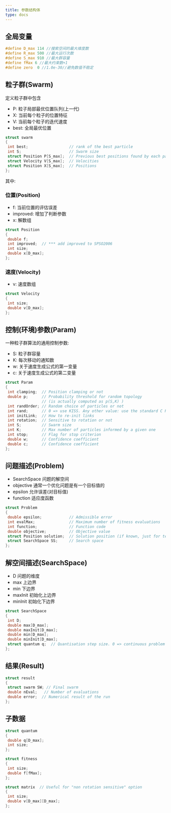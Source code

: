 ```yaml
---
title: 参数结构体
type: docs
---
```


## 全局变量

```c
#define D_max 114 //搜索空间的最大维度数
#define R_max 500 //最大运行次数
#define S_max 910 //最大群容量
#define fMax 6 //最大约束数+1
#define zero  0 //1.0e-30//避免数值不稳定
```

## 粒子群(Swarm)

定义粒子群中包含

- P: 粒子局部最优位置队列(上一代)
- X: 当前每个粒子的位置特征
- V: 当前每个粒子的迭代速度
- best: 全局最优位置

```c
struct swarm
{
 int best;                  // rank of the best particle
 int S;                     // Swarm size
 struct Position P[S_max];  // Previous best positions found by each particle
 struct Velocity V[S_max];  // Velocities
 struct Position X[S_max];  // Positions
};
```

其中:

### 位置(Position)

- f: 当前位置的评估误差
- improved: 增加了判断参数
- x: 解数组

```c
struct Position
{
 double f;
 int improved;  // *** add improved to SPSO2006
 int size;
 double x[D_max];
};
```

### 速度(Velocity)

- v: 速度数组

```c
struct Velocity
{
 int size;
 double v[D_max];
};

```

## 控制(环境)参数(Param)

一种粒子群算法的通用控制参数:

- S: 粒子群容量
- K: 每次移动的通知数
- w: 关于速度生成公式的第一变量
- c: 关于速度生成公式的第二变量

```c
struct Param
{
 int clamping;  // Position clamping or not
 double p;      // Probability threshold for random topology
                // (is actually computed as p(S,K) )
 int randOrder; // Random choice of particles or not
 int rand;      // 0 => use KISS. Any other value: use the standard C RNG
 int initLink;  // How to re-init links
 int rotation;  // Sensitive to rotation or not
 int S;         // Swarm size
 int K;         // Max number of particles informed by a given one
 int stop;      // Flag for stop criterion
 double w;      // Confidence coefficient
 double c;      // Confidence coefficient
};
```

## 问题描述(Problem)

- SearchSpace 问题的解空间
- objective 通常一个优化问题是有一个目标值的
- epsilon 允许误差(对目标值)
- function 适应度函数

```c
struct Problem
{
 double epsilon;            // Admissible error
 int evalMax;               // Maximum number of fitness evaluations
 int function;              // Function code
 double objective;          // Objective value
 struct Position solution;  // Solution position (if known, just for tests)
 struct SearchSpace SS;     // Search space
};
```

## 解空间描述(SearchSpace)

- D 问题的维度
- max 上边界
- min 下边界
- maxInit 初始化上边界
- minInit 初始化下边界

```c
struct SearchSpace
{
 int D;
 double max[D_max];
 double maxInit[D_max];
 double min[D_max];
 double minInit[D_max];
 struct quantum q;  // Quantisation step size. 0 => continuous problem
};
```

## 结果(Result)

```c
struct result
{
 struct swarm SW; // Final swarm
 double nEval;   // Number of evaluations
 double error;  // Numerical result of the run
};
```

## 子数据

```c
struct quantum
{
 double q[D_max];
 int size;
};

struct fitness
{
 int size;
 double f[fMax];
};

struct matrix  // Useful for "non rotation sensitive" option
{
 int size;
 double v[D_max][D_max];
};
```
